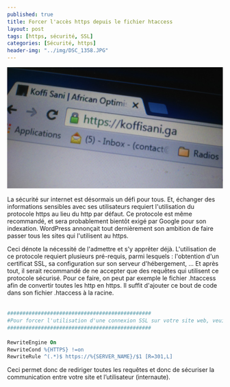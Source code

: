 ```yaml
---
published: true
title: Forcer l'accès https depuis le fichier htaccess
layout: post
tags: [https, sécurité, SSL]
categories: [Sécurité, https]
header-img: "../img/DSC_1358.JPG"
---
```

<img src="../img/DSC_1358.JPG" alt="site sécurisé" />

La sécurité sur internet est désormais un défi pour tous. Et, échanger des informations sensibles avec ses utilisateurs requiert l'utilisation du protocole https au lieu du http par défaut. Ce protocole est même recommandé, et sera probablement bientôt exigé par Google pour son indexation. WordPress annonçait tout dernièrement son ambition de faire passer tous les sites qui l'utilisent au https.

Ceci dénote la nécessité de l'admettre et s'y apprêter déjà. L'utilisation de ce protocole requiert plusieurs pré-requis, parmi lesquels : l'obtention d'un certificat SSL, sa configuration sur son serveur d'hébergement, ... Et après tout, il serait recommandé de ne accepter que des requêtes qui utilisent ce protocole sécurisé. Pour ce faire, on peut par exemple le fichier .htaccess afin de convertir toutes les http en https. Il suffit d'ajouter ce bout de code dans son fichier .htaccess à la racine.

```Apache

###############################################
#Pour forcer l'utilisation d'une connexion SSL sur votre site web, veuillez placer le contenu suivant dans un fichier .htaccess
###############################################

RewriteEngine On
RewriteCond %{HTTPS} !=on
RewriteRule ^(.*)$ https://%{SERVER_NAME}/$1 [R=301,L]
```

Ceci permet donc de rediriger toutes les requêtes et donc de sécuriser la communication entre votre site et l’utilisateur (internaute).
